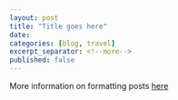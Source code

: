 ```yaml
---
layout: post
title: "Title goes here"
date:   
categories: [blog, travel]
excerpt_separator: <!--more-->
published: false
---
```


More information on formatting posts [here](https://jekyllrb.com/docs/posts/)
